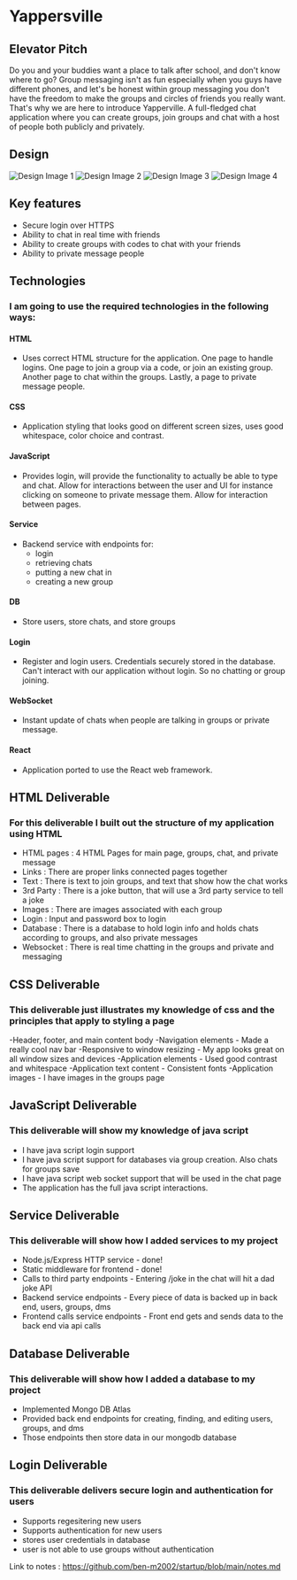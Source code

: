 # Yappersville

## Elevator Pitch
Do you and your buddies want a place to talk after school, and don't know where to go? Group messaging isn't as fun especially when you guys have different phones, and let's be honest within group messaging you don't have the freedom to make the groups and circles of friends you really want. That's why we are here to introduce Yapperville. A full-fledged chat application where you can create groups, join groups and chat with a host of people both publicly and privately.

## Design

![Design Image 1](public/images/YLogin-1.jpg)
![Design Image 2](public/images/YGroup-2.jpg)
![Design Image 3](public/images/YChatPage-3.jpg)
![Design Image 4](public/images/YPrivate-4.jpg)

## Key features

- Secure login over HTTPS
- Ability to chat in real time with friends
- Ability to create groups with codes to chat with your friends
- Ability to private message people

## Technologies

### I am going to use the required technologies in the following ways:

#### HTML
- Uses correct HTML structure for the application. One page to handle logins. One page to join a group via a code, or join an existing group. Another page to chat within the groups. Lastly, a page to private message people.

#### CSS
- Application styling that looks good on different screen sizes, uses good whitespace, color choice and contrast.

#### JavaScript
- Provides login, will provide the functionality to actually be able to type and chat. Allow for interactions between the user and UI for instance clicking on someone to private message them. Allow for interaction between pages.

#### Service
- Backend service with endpoints for:
  - login
  - retrieving chats
  - putting a new chat in
  - creating a new group

#### DB
- Store users, store chats, and store groups

#### Login
- Register and login users. Credentials securely stored in the database. Can't interact with our application without login. So no chatting or group joining.

#### WebSocket
- Instant update of chats when people are talking in groups or private message.

#### React
- Application ported to use the React web framework.

## HTML Deliverable

### For this deliverable I built out the structure of my application using HTML
- HTML pages : 4 HTML Pages for main page, groups, chat, and private message
- Links : There are proper links connected pages together
- Text : There is text to join groups, and text that show how the chat works
- 3rd Party : There is a joke button, that will use a 3rd party service to tell a joke
- Images : There are images associated with each group
- Login : Input and password box to login
- Database : There is a database to hold login info and holds chats according to groups, and also private messages
- Websocket : There is real time chatting in the groups and private and messaging

## CSS Deliverable

### This deliverable just illustrates my knowledge of css and the principles that apply to styling a page
-Header, footer, and main content body
-Navigation elements - Made a really cool nav bar
-Responsive to window resizing - My app looks great on all window sizes and devices
-Application elements - Used good contrast and whitespace
-Application text content - Consistent fonts
-Application images - I have images in the groups page

## JavaScript Deliverable

### This deliverable will show my knowledge of java script
- I have java script login support
- I have java script support for databases via group creation. Also chats for groups save
- I have java script web socket support that will be used in the chat page
- The application has the full java script interactions.

## Service Deliverable

### This deliverable will show how I added services to my project
- Node.js/Express HTTP service - done!
- Static middleware for frontend - done!
- Calls to third party endpoints - Entering /joke in the chat will hit a dad joke API
- Backend service endpoints - Every piece of data is backed up in back end, users, groups, dms
- Frontend calls service endpoints - Front end gets and sends data to the back end via api calls

## Database Deliverable

### This deliverable will show how I added a database to my project
- Implemented Mongo DB Atlas
- Provided back end endpoints for creating, finding, and editing users, groups, and dms
- Those endpoints then store data in our mongodb database

## Login Deliverable

### This deliverable delivers secure login and authentication for users
- Supports regesitering new users
- Supports authentication for new users
- stores user credentials in database
- user is not able to use groups without authentication

Link to notes : https://github.com/ben-m2002/startup/blob/main/notes.md
